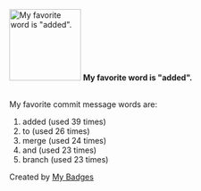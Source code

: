 <img src="https://github.com/my-badges/my-badges/blob/master/src/all-badges/favorite-word/favorite-word.png?raw=true" alt="My favorite word is &quot;added&quot;." title="My favorite word is &quot;added&quot;." width="128">
<strong>My favorite word is &quot;added&quot;.</strong>
<br><br>

My favorite commit message words are:

1. added (used 39 times)
2. to (used 26 times)
3. merge (used 24 times)
4. and (used 23 times)
5. branch (used 23 times)


Created by <a href="https://github.com/my-badges/my-badges">My Badges</a>